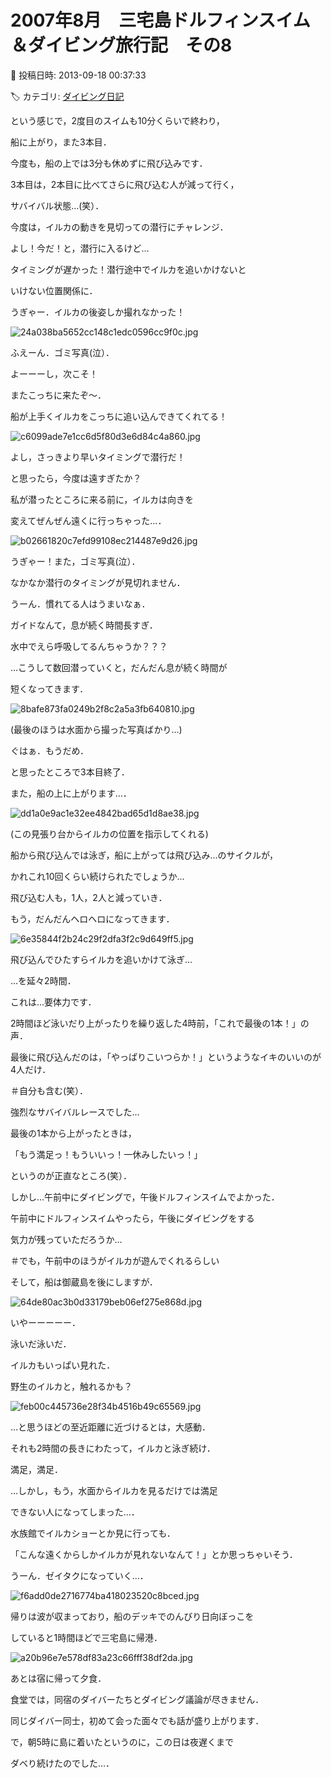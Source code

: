 # 2007年8月　三宅島ドルフィンスイム＆ダイビング旅行記　その8

📅 投稿日時: 2013-09-18 00:37:33

🏷️ カテゴリ: [ダイビング日記](ce3a7a8d424d112fce83ee85c81a0e344.md)

という感じで，2度目のスイムも10分くらいで終わり，


船に上がり，また3本目．


今度も，船の上では3分も休めずに飛び込みです．


3本目は，2本目に比べてさらに飛び込む人が減って行く，


サバイバル状態…(笑）．





今度は，イルカの動きを見切っての潜行にチャレンジ．


よし！今だ！と，潜行に入るけど…


タイミングが遅かった！潜行途中でイルカを追いかけないと


いけない位置関係に．


うぎゃー．イルカの後姿しか撮れなかった！




![24a038ba5652cc148c1edc0596cc9f0c.jpg](images/24a038ba5652cc148c1edc0596cc9f0c.jpg)




ふえーん．ゴミ写真(泣）．





よーーーし，次こそ！


またこっちに来たぞ～．


船が上手くイルカをこっちに追い込んできてくれてる！




![c6099ade7e1cc6d5f80d3e6d84c4a860.jpg](images/c6099ade7e1cc6d5f80d3e6d84c4a860.jpg)







よし，さっきより早いタイミングで潜行だ！


と思ったら，今度は遠すぎたか？


私が潜ったところに来る前に，イルカは向きを


変えてぜんぜん遠くに行っちゃった…．




![b02661820c7efd99108ec214487e9d26.jpg](images/b02661820c7efd99108ec214487e9d26.jpg)




うぎゃー！また，ゴミ写真(泣）．





なかなか潜行のタイミングが見切れません．


うーん．慣れてる人はうまいなぁ．


ガイドなんて，息が続く時間長すぎ．


水中でえら呼吸してるんちゃうか？？？





…こうして数回潜っていくと，だんだん息が続く時間が


短くなってきます．




![8bafe873fa0249b2f8c2a5a3fb640810.jpg](images/8bafe873fa0249b2f8c2a5a3fb640810.jpg)




(最後のほうは水面から撮った写真ばかり…)





ぐはぁ．もうだめ．


と思ったところで3本目終了．


また，船の上に上がります…．




![dd1a0e9ac1e32ee4842bad65d1d8ae38.jpg](images/dd1a0e9ac1e32ee4842bad65d1d8ae38.jpg)




(この見張り台からイルカの位置を指示してくれる)





船から飛び込んでは泳ぎ，船に上がっては飛び込み…のサイクルが，


かれこれ10回くらい続けられたでしょうか…


飛び込む人も，1人，2人と減っていき．


もう，だんだんヘロヘロになってきます．




![6e35844f2b24c29f2dfa3f2c9d649ff5.jpg](images/6e35844f2b24c29f2dfa3f2c9d649ff5.jpg)




飛び込んでひたすらイルカを追いかけて泳ぎ…


…を延々2時間．


これは…要体力です．


2時間ほど泳いだり上がったりを繰り返した4時前，「これで最後の1本！」の声．


最後に飛び込んだのは，「やっぱりこいつらか！」というようなイキのいいのが4人だけ．


＃自分も含む(笑）．


強烈なサバイバルレースでした…





最後の1本から上がったときは，


「もう満足っ！もういいっ！一休みしたいっ！」


というのが正直なところ(笑）．





しかし…午前中にダイビングで，午後ドルフィンスイムでよかった．


午前中にドルフィンスイムやったら，午後にダイビングをする


気力が残っていただろうか…


＃でも，午前中のほうがイルカが遊んでくれるらしい





そして，船は御蔵島を後にしますが．




![64de80ac3b0d33179beb06ef275e868d.jpg](images/64de80ac3b0d33179beb06ef275e868d.jpg)




いやーーーーー．


泳いだ泳いだ．


イルカもいっぱい見れた．


野生のイルカと，触れるかも？




![feb00c445736e28f34b4516b49c65569.jpg](images/feb00c445736e28f34b4516b49c65569.jpg)




…と思うほどの至近距離に近づけるとは，大感動．


それも2時間の長きにわたって，イルカと泳ぎ続け．


満足，満足．





…しかし，もう，水面からイルカを見るだけでは満足


できない人になってしまった…．


水族館でイルカショーとか見に行っても．


「こんな遠くからしかイルカが見れないなんて！」とか思っちゃいそう．


うーん．ゼイタクになっていく…．




![f6add0de2716774ba418023520c8bced.jpg](images/f6add0de2716774ba418023520c8bced.jpg)







帰りは波が収まっており，船のデッキでのんびり日向ぼっこを


していると1時間ほどで三宅島に帰港．




![a20b96e7e578df83a23c66fff38df2da.jpg](images/a20b96e7e578df83a23c66fff38df2da.jpg)







あとは宿に帰って夕食．


食堂では，同宿のダイバーたちとダイビング議論が尽きません．


同じダイバー同士，初めて会った面々でも話が盛り上がります．





で，朝5時に島に着いたというのに，この日は夜遅くまで


ダベり続けたのでした…．
